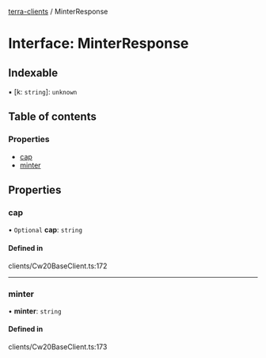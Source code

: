 [terra-clients](../README.md) / MinterResponse

# Interface: MinterResponse

## Indexable

▪ [k: `string`]: `unknown`

## Table of contents

### Properties

- [cap](MinterResponse.md#cap)
- [minter](MinterResponse.md#minter)

## Properties

### cap

• `Optional` **cap**: `string`

#### Defined in

clients/Cw20BaseClient.ts:172

___

### minter

• **minter**: `string`

#### Defined in

clients/Cw20BaseClient.ts:173
